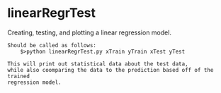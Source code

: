 # linearRegrTest
Creating, testing, and plotting a linear regression model.
    
    Should be called as follows:
        $>python linearRegrTest.py xTrain yTrain xTest yTest
    
    This will print out statistical data about the test data,
    while also coomparing the data to the prediction based off of the trained
    regression model.

